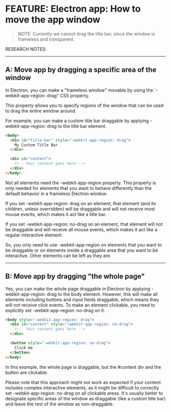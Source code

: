 # FEATURE: Electron app: How to move the app window

> NOTE: Currently we cannot drag the title bar, since the window is frameless and transparent.


RESEARCH NOTES:

----
## A: Move app by dragging a specific area of the window

In Electron, you can make a "frameless window" movable by using the `-webkit-app-region: drag" CSS property.

This property allows you to specify regions of the window that can be used to drag the entire window around.

For example, you can make a custom title bar draggable by applying -webkit-app-region: drag to the title bar element.

  ```html
  <body>
    <div id="title-bar" style="-webkit-app-region: drag">
      My Custom Title Bar
    </div>

    <div id="content">
      <!-- Your content goes here -->
    </div>
  </body>
  ```

Not all elements need the -webkit-app-region property. This property is only needed for elements that you want to behave differently than the default behavior in a frameless Electron window.

If you set -webkit-app-region: drag on an element, that element (and its children, unless overridden) will be draggable and will not receive most mouse events, which makes it act like a title bar.

If you set -webkit-app-region: no-drag on an element, that element will not be draggable and will receive all mouse events, which makes it act like a regular interactive element.

So, you only need to use -webkit-app-region on elements that you want to be draggable or on elements inside a draggable area that you want to be interactive. Other elements can be left as they are.

----
## B: Move app by dragging "the whole page"

Yes, you can make the whole page draggable in Electron by applying -webkit-app-region: drag to the body element. However, this will make all elements including buttons and input fields draggable, which means they will not receive click events. To make an element clickable, you need to explicitly set -webkit-app-region: no-drag on it.


  ```html
  <body style="-webkit-app-region: drag">
    <div id="content" style="-webkit-app-region: no-drag">
      <!-- Your content goes here -->
    </div>

    <button style="-webkit-app-region: no-drag">
      Click me
    </button>
  </body>
  ```

In this example, the whole page is draggable, but the #content div and the button are clickable.

Please note that this approach might not work as expected if your content includes complex interactive elements, as it might be difficult to correctly set -webkit-app-region: no-drag on all clickable areas. It's usually better to designate specific areas of the window as draggable (like a custom title bar) and leave the rest of the window as non-draggable.
